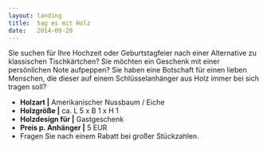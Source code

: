 ```yaml
---
layout: landing
title:  Sag es mit Holz
date:   2014-09-20
---
```


Sie suchen für Ihre Hochzeit oder Geburtstagfeier nach einer Alternative zu klassischen Tischkärtchen? Sie möchten ein Geschenk mit einer persönlichen Note aufpeppen? Sie haben eine Botschaft für einen lieben Menschen, die dieser auf einem Schlüsselanhänger aus Holz immer bei sich tragen soll?

* **Holzart \|** Amerikanischer Nussbaum / Eiche
* **Holzgröße \|** ca. L 5 x B 1 x H 1
* **Holzdesign für \|** Gastgeschenk
* **Preis p. Anhänger \|** 5 EUR
* Fragen Sie nach einem Rabatt bei großer Stückzahlen.
